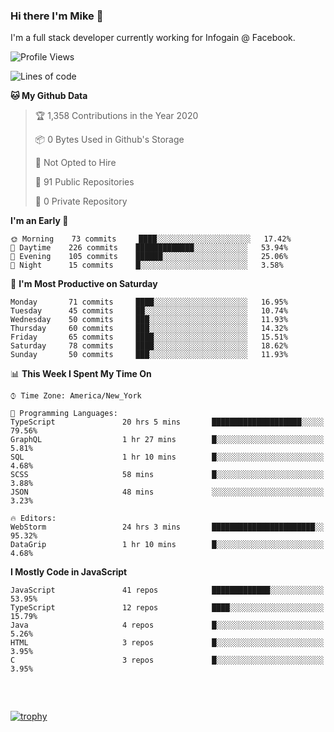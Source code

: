 ### Hi there I'm Mike 👋
I'm a full stack developer currently working for Infogain @ Facebook.

<!--START_SECTION:waka-->
![Profile Views](http://img.shields.io/badge/Profile%20Views-1-blue)

![Lines of code](https://img.shields.io/badge/From%20Hello%20World%20I%27ve%20Written-8.3%20million%20lines%20of%20code-blue)

**🐱 My Github Data** 

> 🏆 1,358 Contributions in the Year 2020
 > 
> 📦 0 Bytes Used in Github's Storage 
 > 
> 🚫 Not Opted to Hire
 > 
> 📜 91 Public Repositories
 > 
> 🔑 0 Private Repository 
 > 
**I'm an Early 🐤** 

```text
🌞 Morning    73 commits     ████░░░░░░░░░░░░░░░░░░░░░   17.42% 
🌆 Daytime    226 commits    █████████████░░░░░░░░░░░░   53.94% 
🌃 Evening    105 commits    ██████░░░░░░░░░░░░░░░░░░░   25.06% 
🌙 Night      15 commits     █░░░░░░░░░░░░░░░░░░░░░░░░   3.58%

```
📅 **I'm Most Productive on Saturday** 

```text
Monday       71 commits     ████░░░░░░░░░░░░░░░░░░░░░   16.95% 
Tuesday      45 commits     ██░░░░░░░░░░░░░░░░░░░░░░░   10.74% 
Wednesday    50 commits     ███░░░░░░░░░░░░░░░░░░░░░░   11.93% 
Thursday     60 commits     ███░░░░░░░░░░░░░░░░░░░░░░   14.32% 
Friday       65 commits     ████░░░░░░░░░░░░░░░░░░░░░   15.51% 
Saturday     78 commits     ████░░░░░░░░░░░░░░░░░░░░░   18.62% 
Sunday       50 commits     ███░░░░░░░░░░░░░░░░░░░░░░   11.93%

```


📊 **This Week I Spent My Time On** 

```text
⌚︎ Time Zone: America/New_York

💬 Programming Languages: 
TypeScript               20 hrs 5 mins       ████████████████████░░░░░   79.56% 
GraphQL                  1 hr 27 mins        █░░░░░░░░░░░░░░░░░░░░░░░░   5.81% 
SQL                      1 hr 10 mins        █░░░░░░░░░░░░░░░░░░░░░░░░   4.68% 
SCSS                     58 mins             █░░░░░░░░░░░░░░░░░░░░░░░░   3.88% 
JSON                     48 mins             ░░░░░░░░░░░░░░░░░░░░░░░░░   3.23%

🔥 Editors: 
WebStorm                 24 hrs 3 mins       ███████████████████████░░   95.32% 
DataGrip                 1 hr 10 mins        █░░░░░░░░░░░░░░░░░░░░░░░░   4.68%

```

**I Mostly Code in JavaScript** 

```text
JavaScript               41 repos            █████████████░░░░░░░░░░░░   53.95% 
TypeScript               12 repos            ████░░░░░░░░░░░░░░░░░░░░░   15.79% 
Java                     4 repos             █░░░░░░░░░░░░░░░░░░░░░░░░   5.26% 
HTML                     3 repos             █░░░░░░░░░░░░░░░░░░░░░░░░   3.95% 
C                        3 repos             █░░░░░░░░░░░░░░░░░░░░░░░░   3.95%

```



<!--END_SECTION:waka-->

##### &nbsp;
[![trophy](https://github-profile-trophy.vercel.app/?username=uptonm&theme=dracula)](https://github.com/ryo-ma/github-profile-trophy)
